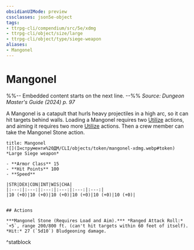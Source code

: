 ```yaml
---
obsidianUIMode: preview
cssclasses: json5e-object
tags:
- ttrpg-cli/compendium/src/5e/xdmg
- ttrpg-cli/object/size/large
- ttrpg-cli/object/type/siege-weapon
aliases:
- Mangonel
---
```

# Mangonel
%%-- Embedded content starts on the next line. --%%
*Source: Dungeon Master's Guide (2024) p. 97*  

A Mangonel is a catapult that hurls heavy projectiles in a high arc, so it can hit targets behind walls. Loading a Mangonel requires two [Utilize](Інструменти%20ДМ/CLI/rules/actions.md#Utilize) actions, and aiming it requires two more [Utilize](Інструменти%20ДМ/CLI/rules/actions.md#Utilize) actions. Then a crew member can take the Mangonel Stone action.

```ad-statblock
title: Mangonel
![](Інструменти%20ДМ/CLI/objects/token/mangonel-xdmg.webp#token)
*Large Siege weapon*

- **Armor Class** 15
- **Hit Points** 100
- **Speed** 

|STR|DEX|CON|INT|WIS|CHA|
|:---:|:---:|:---:|:---:|:---:|:---:|
|10 (+0)|10 (+0)|10 (+0)|10 (+0)|10 (+0)|10 (+0)|


## Actions

***Mangonel Stone (Requires Load and Aim).*** *Ranged Attack Roll:* `+5`, range 200/800 ft. (can't hit targets within 60 feet of itself). *Hit:* 27 (`5d10`) Bludgeoning damage.
```
^statblock